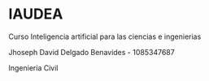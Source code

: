 # IAUDEA
Curso Inteligencia artificial para las ciencias e ingenierias

Jhoseph David Delgado Benavides - 1085347687

Ingenieria Civil


